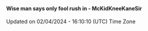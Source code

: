 #### Wise man says only fool rush in - McKidKneeKaneSir
Updated on 02/04/2024 - 16:10:10 (UTC) Time Zone
